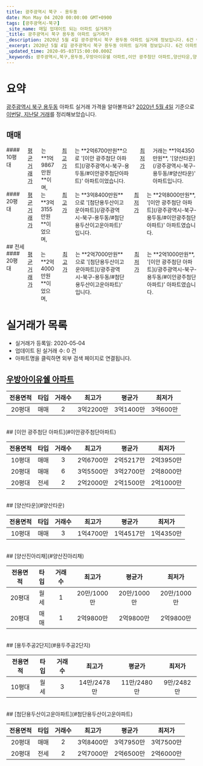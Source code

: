 ```yaml
---
title: 광주광역시 북구 - 용두동
date: Mon May 04 2020 00:00:00 GMT+0900
tags: [광주광역시-북구]
_site_name: 매일 업데이트 되는 아파트 실거래가
_title: 광주광역시 북구 용두동 아파트 실거래가
_description: 2020년 5월 4일 광주광역시 북구 용두동 아파트 실거래 정보입니다. 6건 아파트 정보가 있습니다.
_excerpt: 2020년 5월 4일 광주광역시 북구 용두동 아파트 실거래 정보입니다. 6건 아파트 정보가 있습니다.
_updated_time: 2020-05-03T15:00:00.000Z
_keywords: 광주광역시,북구,용두동,우방아이유쉘 아파트,이안 광주첨단 아파트,양산타운,양산진아리채,용두주공2단지,첨단용두산이고운아파트
---
```





# 요약
<ins>광주광역시 북구 용두동</ins> 아파트 실거래 가격을 알아볼까요? <ins>2020년 5월 4일</ins> 기준으로 <ins>이번달, 지난달 거래</ins>를 정리해보았습니다.

## 매매
<div class="container">
<div class="six columns" markdown="1">
#### 10평대
<ins>평균 거래가</ins>는 **1억9867만원**이며, <ins>최고가</ins>는 **2억6700만원**으로 '[이안 광주첨단 아파트](/광주광역시-북구-용두동/#이안광주첨단아파트)' 아파트이었습니다. <ins>최저가</ins> 거래는 **1억4350만원**, '[양산타운](/광주광역시-북구-용두동/#양산타운)' 아파트입니다.
</div>
<div class="six columns" markdown="1">
#### 20평대
<ins>평균 거래가</ins>는 **3억3155만원**이었으며, <ins>최고가</ins>는 **3억8400만원**으로 '[첨단용두산이고운아파트](/광주광역시-북구-용두동/#첨단용두산이고운아파트)' 입니다. <ins>최저가</ins>는 **2억8000만원**, '[이안 광주첨단 아파트](/광주광역시-북구-용두동/#이안광주첨단아파트)' 아파트였습니다.
</div>
</div>
## 전세
<div class="container">
<div class="twelve columns" markdown="1">
#### 20평대
<ins>평균 거래가</ins>는 **2억4000만원**이었으며, <ins>최고가</ins>는 **2억7000만원**으로 '[첨단용두산이고운아파트](/광주광역시-북구-용두동/#첨단용두산이고운아파트)' 입니다. <ins>최저가</ins>는 **2억1000만원**, '[이안 광주첨단 아파트](/광주광역시-북구-용두동/#이안광주첨단아파트)' 아파트였습니다.
</div>
</div>



# 실거래가 목록
- 실거래가 등록일: 2020-05-04
- 업데이트 된 실거래 수: 0 건
- 아파트명을 클릭하면 외부 검색 페이지로 연결됩니다.

## [우방아이유쉘 아파트](#우방아이유쉘아파트)

|전용면적|타입|거래수|최고가|평균가|최저가|
|:---:|:---:|:---:|:---:|:---:|:---:|
|20평대|<span class="deal-type-1">매매</span>|2|3억2200만|3억1400만|3억600만|

<br/>
## [이안 광주첨단 아파트](#이안광주첨단아파트)

|전용면적|타입|거래수|최고가|평균가|최저가|
|:---:|:---:|:---:|:---:|:---:|:---:|
|10평대|<span class="deal-type-1">매매</span>|3|2억6700만|2억5217만|2억3950만|
|20평대|<span class="deal-type-1">매매</span>|6|3억5500만|3억2700만|2억8000만|
|20평대|<span class="deal-type-2">전세</span>|2|2억2000만|2억1500만|2억1000만|

<br/>
## [양산타운](#양산타운)

|전용면적|타입|거래수|최고가|평균가|최저가|
|:---:|:---:|:---:|:---:|:---:|:---:|
|10평대|<span class="deal-type-1">매매</span>|3|1억4700만|1억4517만|1억4350만|

<br/>
## [양산진아리채](#양산진아리채)

|전용면적|타입|거래수|최고가|평균가|최저가|
|:---:|:---:|:---:|:---:|:---:|:---:|
|20평대|<span class="deal-type-3">월세</span>|1|20만/1000만|20만/1000만|20만/1000만|
|20평대|<span class="deal-type-1">매매</span>|1|2억9800만|2억9800만|2억9800만|

<br/>
## [용두주공2단지](#용두주공2단지)

|전용면적|타입|거래수|최고가|평균가|최저가|
|:---:|:---:|:---:|:---:|:---:|:---:|
|10평대|<span class="deal-type-3">월세</span>|3|14만/2478만|11만/2480만|9만/2482만|

<br/>
## [첨단용두산이고운아파트](#첨단용두산이고운아파트)

|전용면적|타입|거래수|최고가|평균가|최저가|
|:---:|:---:|:---:|:---:|:---:|:---:|
|20평대|<span class="deal-type-1">매매</span>|2|3억8400만|3억7950만|3억7500만|
|20평대|<span class="deal-type-2">전세</span>|2|2억7000만|2억6500만|2억6000만|

<br/>



